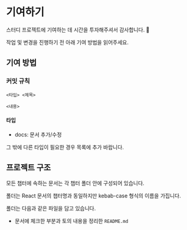 # 기여하기

스터디 프로젝트에 기여하는 데 시간을 투자해주셔서 감사합니다. 🎉

작업 및 변경을 진행하기 전 아래 기여 방법을 읽어주세요.

## 기여 방법

### 커밋 규칙

```
<타입> <제목>

<내용>
```

#### 타입

- docs: 문서 추가/수정

그 밖에 다른 타입이 필요한 경우 목록에 추가 바랍니다.

## 프로젝트 구조

모든 챕터에 속하는 문서는 각 챕터 폴더 안에 구성되어 있습니다.

폴더는 React 문서의 챕터명과 동일하지만 kebab-case 형식의 이름을 가집니다.

폴더는 다음과 같은 파일을 담고 있습니다.

- 문서에 체크한 부분과 토의 내용을 정리한 `README.md`
